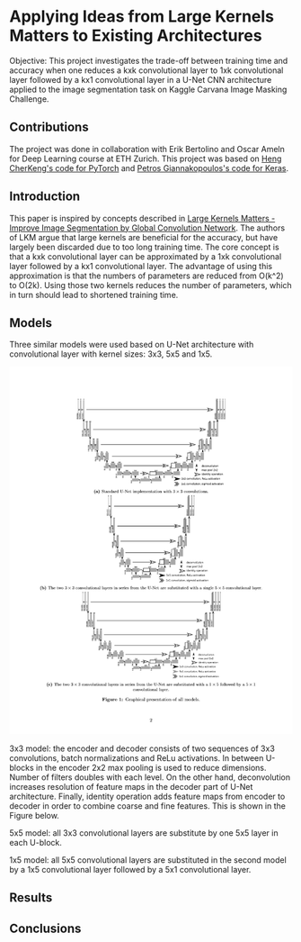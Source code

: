# Applying Ideas from Large Kernels Matters to Existing Architectures

Objective: This project investigates the trade-off between training time and accuracy when one reduces a kxk convolutional layer to 1xk convolutional layer followed by a kx1 convolutional layer in a U-Net CNN architecture applied to the image segmentation task on Kaggle Carvana Image Masking Challenge.

## Contributions

The project was done in collaboration with Erik Bertolino and Oscar Ameln for Deep Learning course at ETH Zurich. This project was based on [Heng CherKeng's code for PyTorch](https://www.kaggle.com/c/carvana-image-masking-challenge/discussion/37208) and [Petros Giannakopoulos's code for Keras](https://github.com/petrosgk/Kaggle-Carvana-Image-Masking-Challenge). 


## Introduction

This paper is inspired by concepts described in [Large Kernels Matters - Improve Image Segmentation by Global Convolution Network](https://arxiv.org/pdf/1703.02719.pdf). The authors of LKM argue that large kernels are beneficial for the accuracy, but have largely been discarded due to too long training time. The core concept is that a kxk convolutional layer can be approximated by a 1xk convolutional layer followed by a kx1 convolutional layer. The advantage of using this approximation is that the numbers of parameters are reduced from O(k^2) to O(2k). Using those two kernels reduces the number of parameters, which in turn should lead to shortened training time.

## Models


Three similar models were used based on U-Net architecture with convolutional layer with kernel sizes: 3x3, 5x5 and 1x5. 

![](https://raw.githubusercontent.com/mikpat/DL-Project/master/figures/DL.png)

3x3 model: the encoder and decoder consists of two sequences of 3x3 convolutions, batch normalizations and ReLu activations. In between U-blocks in the encoder 2x2 max pooling is used to reduce dimensions. Number of filters doubles with each level. On the other hand, deconvolution increases resolution of feature maps in the decoder part of U-Net architecture. Finally, identity operation adds feature maps from encoder to decoder in order to combine coarse and fine features. This is shown in the Figure below.

5x5 model:  all 3x3 convolutional layers are substitute by one 5x5 layer in each U-block.  

1x5 model: all 5x5 convolutional layers are substituted in the second model by a 1x5 convolutional layer followed by a 5x1 convolutional layer.

## Results



## Conclusions

